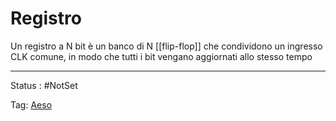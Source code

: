 # Registro

Un registro a N bit è un banco di N [[flip-flop]] che condividono un ingresso
CLK comune, in modo che tutti i bit vengano aggiornati allo stesso tempo

---

Status : #NotSet

Tag: [Aeso](../../../Architetture%20e%20sistemi%20operativi%20(AESO)%201e0e264228a748feabc5de07d5a770db.md)
